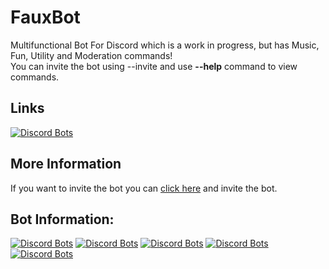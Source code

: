 # FauxBot
Multifunctional Bot For Discord which is a work in progress, but has Music, Fun, Utility and Moderation commands!<br />
You can invite the bot using --invite and use **--help** command to view commands.<br />


## Links
[![Discord Bots](https://discordbots.org/api/widget/447972712795865088.svg)](https://discordbots.org/bot/447972712795865088)

## More Information
If you want to invite the bot you can [click here](https://discordapp.com/api/oauth2/authorize?client_id=447972712795865088&permissions=2146954487&scope=bot) and invite the bot.<br />

## Bot Information:
[![Discord Bots](https://discordbots.org/api/widget/status/447972712795865088.svg)](https://discordbots.org/bot/447972712795865088)
[![Discord Bots](https://discordbots.org/api/widget/servers/447972712795865088.svg)](https://discordbots.org/bot/447972712795865088)
[![Discord Bots](https://discordbots.org/api/widget/upvotes/447972712795865088.svg)](https://discordbots.org/bot/447972712795865088)
[![Discord Bots](https://discordbots.org/api/widget/lib/447972712795865088.svg)](https://discordbots.org/bot/447972712795865088)
[![Discord Bots](https://discordbots.org/api/widget/owner/447972712795865088.svg)](https://discordbots.org/bot/447972712795865088)